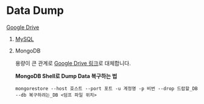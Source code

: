 # Data Dump

[Google Drive](https://drive.google.com/drive/folders/1HzfMVRV0-UfUYfzez1--uOkLmRJ35qu9?usp=sharing)

1. [MySQL](./mysql-dump/)

2. MongoDB

    용량이 큰 관계로 [Google Drive 링크](https://drive.google.com/drive/folders/1QHqd0AJF1s5LdGaA_fFLudQHZY_0a7eP?usp=sharing)로 대체합니다.

    **MongoDB Shell로 Dump Data 복구하는 법**
    
    ```shell
    mongorestore --host 호스트 --port 포트 -u 계정명 -p 비번 --drop 드랍할_DB --db 복구하려는_DB <덤프 파일 위치>
    ```